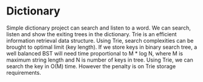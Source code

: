 # Dictionary
Simple dictionary project can search and listen to a word.
We can search, listen and show the exiting trees in the dictionary.
Trie is an efficient information retrieval data structure. Using Trie, search complexities can be brought to optimal limit (key length).
If we store keys in binary search tree, a well balanced BST will need time proportional to M * log N,
where M is maximum string length and N is number of keys in tree. Using Trie, we can search the key in O(M) time.
However the penalty is on Trie storage requirements.
